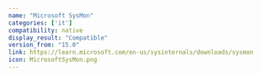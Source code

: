 ```yaml
---
name: "Microsoft SysMon"
categories: ['it']
compatibility: native
display_result: "Compatible"
version_from: "15.0"
link: https://learn.microsoft.com/en-us/sysinternals/downloads/sysmon
icon: MicrosoftSysMon.png
---
```


